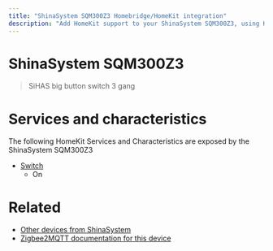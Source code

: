 ```yaml
---
title: "ShinaSystem SQM300Z3 Homebridge/HomeKit integration"
description: "Add HomeKit support to your ShinaSystem SQM300Z3, using Homebridge, Zigbee2MQTT and homebridge-z2m."
---
```

<!---
This file has been GENERATED using src/docgen/docgen.ts
DO NOT EDIT THIS FILE MANUALLY!
-->
# ShinaSystem SQM300Z3
> SiHAS big button switch 3 gang


# Services and characteristics
The following HomeKit Services and Characteristics are exposed by
the ShinaSystem SQM300Z3

* [Switch](../../switch.md)
  * On


# Related
* [Other devices from ShinaSystem](../index.md#shinasystem)
* [Zigbee2MQTT documentation for this device](https://www.zigbee2mqtt.io/devices/SQM300Z3.html)